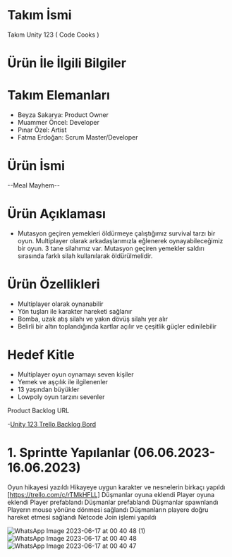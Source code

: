 # Takım İsmi
Takım Unity 123 
( Code Cooks )

# Ürün İle İlgili Bilgiler
# Takım Elemanları
- Beyza Sakarya: Product Owner
- Muammer Öncel: Developer
- Pınar Özel: Artist
- Fatma Erdoğan: Scrum Master/Developer

# Ürün İsmi
--Meal Mayhem--

# Ürün Açıklaması
- Mutasyon geçiren yemekleri öldürmeye çalıştığımız survival tarzı bir oyun. Multiplayer olarak arkadaşlarımızla eğlenerek oynayabileceğimiz bir oyun. 3 tane silahımız var. Mutasyon geçiren yemekler saldırı sırasında farklı silah kullanılarak öldürülmelidir. 

# Ürün Özellikleri
- Multiplayer olarak oynanabilir
- Yön tuşları ile karakter hareketi sağlanır
- Bomba, uzak atış silahı ve yakın dövüş silahı yer alır
- Belirli bir altın toplandığında kartlar açılır ve çeşitlik güçler edinilebilir

# Hedef Kitle
- Multiplayer oyun oynamayı seven kişiler
- Yemek ve aşçılık ile ilgilenenler
- 13 yaşından büyükler
- Lowpoly oyun tarzını sevenler

Product Backlog URL

-[Unity 123 Trello Backlog Bord ](https://trello.com/b/NyiKmSk4/google-akademi-bootcamp)

# 1. Sprintte Yapılanlar (06.06.2023-16.06.2023)
Oyun hikayesi yazıldı
Hikayeye uygun karakter ve nesnelerin birkaçı yapıldı [https://trello.com/c/rTMkHFLL]
Düşmanlar oyuna eklendi
Player oyuna eklendi
Player prefablandı
Düşmanlar prefablandı
Düşmanlar spawnlandı
Playerın mouse yönüne dönmesi sağlandı
Düşmanların playere doğru hareket etmesi sağlandı
Netcode Join işlemi yapıldı

![WhatsApp Image 2023-06-17 at 00 40 48 (1)](https://github.com/Fatmaerdogan/Meal-Mayhem/assets/24254222/cc98fd1b-0b01-48b7-a7ca-290a64138eb4)
![WhatsApp Image 2023-06-17 at 00 40 48](https://github.com/Fatmaerdogan/Meal-Mayhem/assets/24254222/6b6a77c5-9a09-4953-aa05-d7b7012ef4d4)
![WhatsApp Image 2023-06-17 at 00 40 47](https://github.com/Fatmaerdogan/Meal-Mayhem/assets/24254222/7bf1d144-585c-4cd3-9a6d-fc5b824c88d8)


